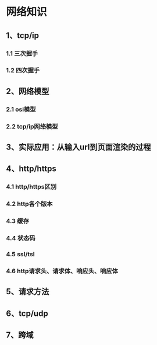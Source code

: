 # 网络知识

## 1、tcp/ip

### 1.1 三次握手

### 1.2 四次握手

## 2、网络模型

### 2.1 osi模型

### 2.2 tcp/ip网络模型

## 3、实际应用：从输入url到页面渲染的过程

## 4、http/https

### 4.1 http/https区别

### 4.2 http各个版本

### 4.3 缓存

### 4.4 状态码

### 4.5 ssl/tsl

### 4.6 http请求头、请求体、响应头、响应体

## 5、请求方法

## 6、tcp/udp

## 7、跨域